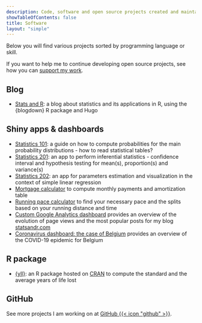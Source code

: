 ```yaml
---
description: Code, software and open source projects created and maintained by Antoine Soetewey
showTableOfContents: false
title: Software
layout: "simple"
---
```


Below you will find various projects sorted by programming language or skill.

If you want to help me to continue developing open source projects, see how you can [support my work](https://statsandr.com/support/).

## Blog

- [Stats and R](https://statsandr.com/): a blog about statistics and its applications in R, using the {blogdown} R package and Hugo

## Shiny apps & dashboards

<ul>
    <li><a href="https://antoinesoetewey.shinyapps.io/statistics-101/">Statistics 101</a>: a guide on how to compute probabilities for the main probability distributions - how to read statistical tables?</li>
    <li><a href="https://antoinesoetewey.shinyapps.io/statistics-201/">Statistics 201</a>: an app to perform inferential statistics - confidence interval and hypothesis testing for mean(s), proportion(s) and variance(s)</li>
    <li><a href="https://antoinesoetewey.shinyapps.io/statistics-202/">Statistics 202</a>: an app for parameters estimation and visualization in the context of simple linear regression</li>
    <!--<li><a href="https://antoinesoetewey.shinyapps.io/optimal-asset-allocation/">A practical guide on asset allocation</a>, based on the book <i>A Random Walk Down Wall Street</i> by Burton G. Malkiel</li>-->
    <li><a href="https://antoinesoetewey.shinyapps.io/mortgage-calculator/">Mortgage calculator</a> to compute monthly payments and amortization table</li>
    <li><a href="https://antoinesoetewey.shinyapps.io/running-pace-calculator/">Running pace calculator</a> to find your necessary pace and the splits based on your running distance and time</li>
    <li><a href="/files/google-analytics-dashboard">Custom Google Analytics dashboard</a> provides an overview of the evolution of page views and the most popular posts for my blog <a href="https://statsandr.com/">statsandr.com</a></li>
    <li><a href="/files/coronavirus-dashboard.html">Coronavirus dashboard: the case of Belgium</a> provides an overview of the COVID-19 epidemic for Belgium</li>
    <!--<li><a href="https://antoinesoetewey.shinyapps.io/word-cloud/">Word cloud</a> as part of text mining analysis</li>-->
    <!--<li><a href="https://antoinesoetewey.shinyapps.io/correlogram/">Correlogram</a>: example of a correlations matrix to highlight the most correlated variables of a dataset</li>-->
</ul>

## R package

- [{yll}](/files/years-of-life-lost-yll.pdf): an R package hosted on <a href="https://CRAN.R-project.org/package=yll" target="_blank" rel="noopener">CRAN</a> to compute the standard and the average years of life lost

<!--### Miscellaneous

- [Booklist](/files/booklist.html)
- [World map of visited countries](/files/visited-places.html)
- [CV timeline](/files/CV_timeline_antoinesoetewey.html)

## Web development

<ul>
  <li>This <a href="/">personal website</a></li>
  <li>My <a href="https://statsandr.com/">blog</a> about statistics and its applications in R</li>
  <li><a href="https://datanalyze.be/">datanalyze.be</a> for companies or professionals who need help to analyze their data</li>
  <li><a href="https://easystat.be/">easystat.be</a> to provide more information about my teaching tasks</li>
  <li>A <a href="https://statistix.be/" target="_blank" rel="noopener">landing page</a> for my services as statistician</li>
  <li><a href="https://docteurelsavancaster.com/" target="_blank" rel="noopener">Website</a> of a doctor</li>
</ul>

Feel free to [contact me](/contact/) if you need help in building, deploying and hosting your own website.-->

## GitHub

See more projects I am working on at <a href="https://github.com/AntoineSoetewey" target="_blank" rel="noopener">GitHub {{< icon "github" >}}</a>.
